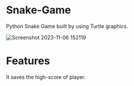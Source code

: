 # Snake-Game
Python Snake Game built by using Turtle graphics.

![Screenshot 2023-11-06 152119](https://github.com/Rajat-Rulaniya/Snake-Game/assets/135516007/09a9355f-ab20-4ca6-b869-879a3db667ac)

# Features
It saves the high-score of player.
